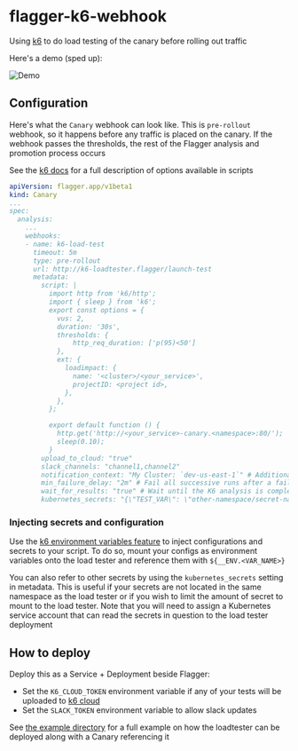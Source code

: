 # flagger-k6-webhook

Using [k6](https://k6.io/) to do load testing of the canary before rolling out traffic

Here's a demo (sped up):

![Demo](demo.gif)

## Configuration

Here's what the `Canary` webhook can look like. This is `pre-rollout` webhook, so it happens before any traffic is placed on the canary. If the webhook passes the thresholds, the rest of the Flagger analysis and promotion process occurs

See the [k6 docs](https://k6.io/docs) for a full description of options available in scripts

```yaml
apiVersion: flagger.app/v1beta1
kind: Canary
...
spec:
  analysis:
    ...
    webhooks:
    - name: k6-load-test
      timeout: 5m
      type: pre-rollout
      url: http://k6-loadtester.flagger/launch-test
      metadata:
        script: |
          import http from 'k6/http';
          import { sleep } from 'k6';
          export const options = {
            vus: 2,
            duration: '30s',
            thresholds: {
                http_req_duration: ['p(95)<50']
            },
            ext: {
              loadimpact: {
                name: '<cluster>/<your_service>',
                projectID: <project id>,
              },
            },
          };

          export default function () {
            http.get('http://<your_service>-canary.<namespace>:80/');
            sleep(0.10);
          }
        upload_to_cloud: "true"
        slack_channels: "channel1,channel2"
        notification_context: "My Cluster: `dev-us-east-1`" # Additional context to be added to the end of messages
        min_failure_delay: "2m" # Fail all successive runs after a failure (keyed to the namespace + name + phase) within the given duration (defaults to 2m). This prevents reruns. Set this to a duration slightly above the testing interval
        wait_for_results: "true" # Wait until the K6 analysis is completed before returning. This is required to fail/succeed on thresholds (defaults to true)
        kubernetes_secrets: "{\"TEST_VAR\": \"other-namespace/secret-name/secret-key\"}" # Injects additional environment variables from secrets, at runtime
```

### Injecting secrets and configuration

Use the [k6 environment variables feature](https://k6.io/docs/using-k6/environment-variables/) to inject configurations and secrets to your script. To do so, mount your configs as environment variables onto the load tester and reference them with `${__ENV.<VAR_NAME>}`

You can also refer to other secrets by using the `kubernetes_secrets` setting in metadata. This is useful if your secrets are not located in the same namespace as the load tester or if you wish to limit the amount of secret to mount to the load tester. Note that you will need to assign a Kubernetes service account that can read the secrets in question to the load tester deployment

## How to deploy

Deploy this as a Service + Deployment beside Flagger:

- Set the `K6_CLOUD_TOKEN` environment variable if any of your tests will be uploaded to [k6 cloud](https://k6.io/cloud/)
- Set the `SLACK_TOKEN` environment variable to allow slack updates

See [the example directory](./example) for a full example on how the loadtester can be deployed along with a Canary referencing it
